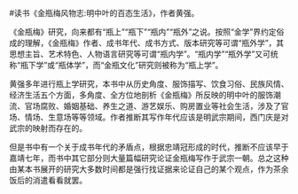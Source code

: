 \#读书《金瓶梅风物志:明中叶的百态生活》，作者黄强。

《金瓶梅》研究，向来都有“瓶上”“瓶下”“瓶内”“瓶外”之说。按照“金学”界约定俗成的理解，《金瓶梅》作者、成书年代、成书方式、版本研究等可谓“瓶外学”，其思想主旨、艺术特色、人物语言研究等可谓“瓶内学”。“瓶内学”“瓶外学”又可统称“瓶下学”或“瓶体学”，而“金瓶文化”研究则被称为“瓶上学”。

黄强多年进行瓶上学研究，本书中从历史角度、服饰描写、饮食习俗、民族风情、经济生活五个方面，多角度、全方位地剖析《金瓶梅》所反映的明中叶的服饰潮流、官场腐败、婚姻基础、养生之道、游艺娱乐、购房置业等社会生活，涉及了官场、情场、生意场等等领域。作者推断其写作年代应该是明武宗期间，西门庆是对武宗的映射而存在的。

但是书中有一个关于成书年代的矛盾点，根据忠靖冠形成的时代，推断不应该早于嘉靖七年，而书中其它部分则大量篇幅研究论证金瓶梅写作于武宗一朝。总之这种由某本书展开的研究大多数时间都是强行找证据来论证自己的某个观点，作为茶余饭后的消遣看看就罢。
